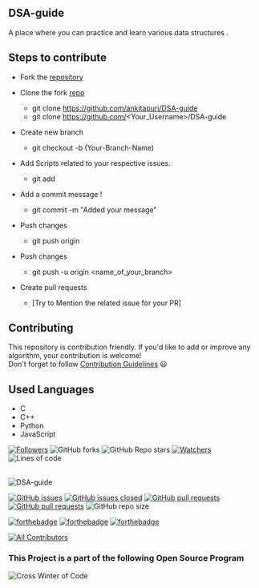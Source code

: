 ## DSA-guide
A place where you can practice and learn various data structures . 


## Steps to contribute
-  Fork the [repository](https://github.com/ankitapuri/DSA-guide)
  -  Clone the fork [repo](https://github.com/ankitapuri/DSA-guide)
      - git clone https://github.com/ankitapuri/DSA-guide
      - git clone https://github.com/<Your_Username>/DSA-guide
  -  Create new branch 
     - git checkout -b (Your-Branch-Name)

 -  Add Scripts related to your respective issues.
     - git add <your-contribution>
  
   -  Add a commit message !
      - git commit -m "Added your message"
  - Push changes
    - git push origin
  
  - Push changes
    -  git push -u origin <name_of_your_branch>  
   - Create pull requests
     - [Try to Mention the related issue for your PR]


## Contributing  
This repository is contribution friendly. If you'd like to add or improve any algorithm, your contribution is welcome!  
Don't forget to follow [Contribution Guidelines](contributing.md) 😃  

## Used Languages
* C
* C++
* Python 
* JavaScript

 [![Followers](https://img.shields.io/github/followers/ankitapuri?style=for-the-badge)](https://github.com/ankitapuri/followers)
 ![GitHub forks](https://img.shields.io/github/forks/ankitapuri/DSA-guide?style=for-the-badge)
 ![GitHub Repo stars](https://img.shields.io/github/stars/ankitapuri/DSA-guide?style=for-the-badge)
 [![Watchers](https://img.shields.io/github/watchers/ankitapuri/DSA-guide?style=for-the-badge)](https://github.com/ankitapuri/DSA-guide/watchers)
 ![Lines of code](https://img.shields.io/tokei/lines/github/ankitapuri/DSA-guide?style=for-the-badge)
 <br><br>


![DSA-guide](https://socialify.git.ci/ankitapuri/DSA-guide/image?forks=1&issues=1&language=1&owner=1&pattern=Brick%20Wall&pulls=1&stargazers=1&theme=Dark)


[![GitHub issues](https://img.shields.io/github/issues/ankitapuri/DSA-guide.svg)](https://github.com/ankitapuri/DSA-guide/issues)
[![GitHub issues closed](https://img.shields.io/github/issues-closed/ankitapuri/DSA-guide.svg)](https://github.com/ankitapuri/DSA-guide/issues?q=is%3Aissue+is%3Aclosed)
[![GitHub pull requests](https://img.shields.io/github/issues-pr/ankitapuri/DSA-guide.svg)](https://github.com/ankitapuri/DSA-guide/pulls)
[![GitHub pull requests](https://img.shields.io/github/issues-pr-closed/ankitapuri/DSA-guide.svg)](https://github.com/ankitapuri/DSA-guide/pulls?q=is%3Apr+is%3Aclosed) 
![GitHub repo size](https://img.shields.io/github/repo-size/ankitapuri/DSA-guide?color=yellow)

[![forthebadge](https://forthebadge.com/images/badges/built-by-developers.svg)](https://forthebadge.com)
[![forthebadge](https://forthebadge.com/images/badges/built-with-love.svg)](https://forthebadge.com)
[![forthebadge](https://forthebadge.com/images/badges/built-with-swag.svg)](https://forthebadge.com)

<!-- ALL-CONTRIBUTORS-BADGE:START - Do not remove or modify this section -->
[![All Contributors](https://img.shields.io/badge/all_contributors-67-orange.svg?style=flat-square)](#contributors-)
<!-- ALL-CONTRIBUTORS-BADGE:END -->

### This Project is a part of the following Open Source Program

<img src ="https://github.com/Ayush7614/DSA-guide/blob/main/cwoc.png" alt ="Cross Winter of Code"></img>

